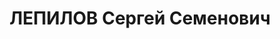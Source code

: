 ---
title: ЛЕПИЛОВ Сергей Семенович
description: 'Род. в 1893, Свердловская обл. (Пермская губ.), Майкаровский завод [Майкорский
  завод?], русский. Проживал: Челябинская обл., г. Копейск. Трест "Челябуголь", шахта
  7/8, помощник главного инженера по капитальным работам

  Арестован 23.09.1937. Приговор: 29.12.1937 – ВМН. Расстрелян 29.12.1937'
---
